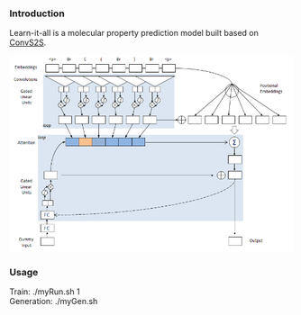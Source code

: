 ### Introduction

Learn-it-all is a molecular property prediction model built based on [ConvS2S](https://github.com/pytorch/fairseq).

![Model](Learn-it-all.png)

### Usage

Train: ./myRun.sh 1  
Generation: ./myGen.sh

